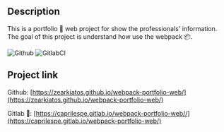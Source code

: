 ## Description
This is a portfolio 💼 web project for show the professionals' information. The goal of this project is understand how use the webpack 📦.

![Github](https://github.com/zearkiatos/webpack-portfolio-web/actions/workflows/action.yml/badge.svg)
![GitlabCI](https://gitlab.com/caprilespe/webpack-portfolio-web/badges/develop/pipeline.svg)

## Project link

Github: [https://zearkiatos.github.io/webpack-portfolio-web/](https://zearkiatos.github.io/webpack-portfolio-web/)

Gitlab 🦊: [https://caprilespe.gitlab.io/webpack-portfolio-web//](https://caprilespe.gitlab.io/webpack-portfolio-web/)
